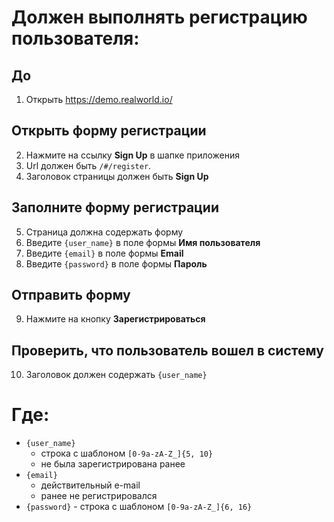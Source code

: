 # Должен выполнять регистрацию пользователя:

## До

1. Открыть https://demo.realworld.io/

## Открыть форму регистрации

2. Нажмите на ссылку **Sign Up** в шапке приложения
3. Url должен быть `/#/register`.
4. Заголовок страницы должен быть **Sign Up**

## Заполните форму регистрации

5. Страница должна содержать форму
6. Введите `{user_name}` в поле формы **Имя пользователя**
7. Введите `{email}` в поле формы **Email**
8. Введите `{password}` в поле формы **Пароль**

## Отправить форму

9. Нажмите на кнопку **Зарегистрироваться**

## Проверить, что пользователь вошел в систему

10. Заголовок должен содержать `{user_name}`

# Где:

* `{user_name}`
    * строка с шаблоном `[0-9a-zA-Z_]{5, 10}`
    * не была зарегистрирована ранее
* `{email}`
    * действительный e-mail
    * ранее не регистрировался
* `{password}` - строка с шаблоном `[0-9a-zA-Z_]{6, 16}`